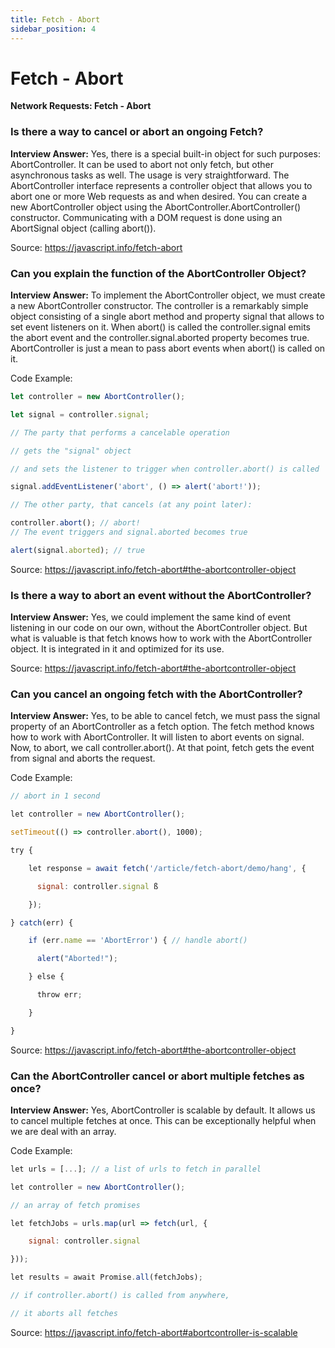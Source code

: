 ```yaml
---
title: Fetch - Abort
sidebar_position: 4
---
```


# Fetch - Abort

**Network Requests: Fetch - Abort**

<head>
  <title>Fetch Abort - JavaScript Interview Questions & Answers</title>
  <meta charSet="utf-8" />
</head>

### Is there a way to cancel or abort an ongoing Fetch?

**Interview Answer:** Yes, there is a special built-in object for such purposes: AbortController. It can be used to abort not only fetch, but other asynchronous tasks as well. The usage is very straightforward. The AbortController interface represents a controller object that allows you to abort one or more Web requests as and when desired. You can create a new AbortController object using the AbortController.AbortController() constructor. Communicating with a DOM request is done using an AbortSignal object (calling abort()).

Source: <https://javascript.info/fetch-abort>

### Can you explain the function of the AbortController Object?

**Interview Answer:** To implement the AbortController object, we must create a new AbortController constructor. The controller is a remarkably simple object consisting of a single abort method and property signal that allows to set event listeners on it. When abort() is called the controller.signal emits the abort event and the controller.signal.aborted property becomes true. AbortController is just a mean to pass abort events when abort() is called on it.

Code Example:

```js
let controller = new AbortController();

let signal = controller.signal;

// The party that performs a cancelable operation

// gets the "signal" object

// and sets the listener to trigger when controller.abort() is called

signal.addEventListener('abort', () => alert('abort!'));

// The other party, that cancels (at any point later):

controller.abort(); // abort!
// The event triggers and signal.aborted becomes true

alert(signal.aborted); // true
```

Source: <https://javascript.info/fetch-abort#the-abortcontroller-object>

### Is there a way to abort an event without the AbortController?

**Interview Answer:** Yes, we could implement the same kind of event listening in our code on our own, without the AbortController object. But what is valuable is that fetch knows how to work with the AbortController object. It is integrated in it and optimized for its use.

Source: <https://javascript.info/fetch-abort#the-abortcontroller-object>

### Can you cancel an ongoing fetch with the AbortController?

**Interview Answer:** Yes, to be able to cancel fetch, we must pass the signal property of an AbortController as a fetch option. The fetch method knows how to work with AbortController. It will listen to abort events on signal. Now, to abort, we call controller.abort(). At that point, fetch gets the event from signal and aborts the request.

Code Example:

```js
// abort in 1 second

let controller = new AbortController();

setTimeout(() => controller.abort(), 1000);

try {

    let response = await fetch('/article/fetch-abort/demo/hang', {

      signal: controller.signal ß

    });

} catch(err) {

    if (err.name == 'AbortError') { // handle abort()

      alert("Aborted!");

    } else {

      throw err;

    }

}
```

Source: <https://javascript.info/fetch-abort#the-abortcontroller-object>

### Can the AbortController cancel or abort multiple fetches as once?

**Interview Answer:** Yes, AbortController is scalable by default. It allows us to cancel multiple fetches at once. This can be exceptionally helpful when we are deal with an array.

Code Example:

```js
let urls = [...]; // a list of urls to fetch in parallel

let controller = new AbortController();

// an array of fetch promises

let fetchJobs = urls.map(url => fetch(url, {

    signal: controller.signal

}));

let results = await Promise.all(fetchJobs);

// if controller.abort() is called from anywhere,

// it aborts all fetches
```

Source: <https://javascript.info/fetch-abort#abortcontroller-is-scalable>
